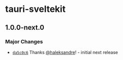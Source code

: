 # tauri-sveltekit

## 1.0.0-next.0

### Major Changes

- [`da5c0c6`](https://github.com/haleksandre/tauri-sveltekit/commit/da5c0c6eade967a096bacd658f76159ac25475cc) Thanks [@haleksandre](https://github.com/haleksandre)! - initial next release
